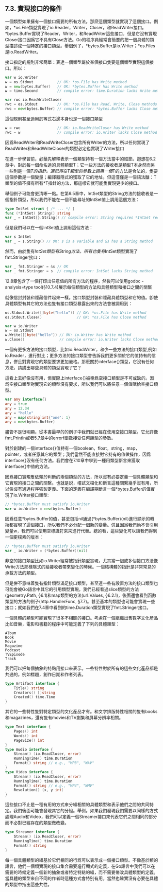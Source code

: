 ## 7.3. 實現接口的條件
一個類型如果擁有一個接口需要的所有方法，那麽這個類型就實現了這個接口。例如，\*os.File類型實現了io.Reader，Writer，Closer，和ReadWriter接口。\*bytes.Buffer實現了Reader，Writer，和ReadWriter這些接口，但是它沒有實現Closer接口因爲它不具有Close方法。Go的程序員經常會簡要的把一個具體的類型描述成一個特定的接口類型。舉個例子，\*bytes.Buffer是io.Writer；\*os.Files是io.ReadWriter。

接口指定的規則非常簡單：表達一個類型屬於某個接口隻要這個類型實現這個接口。所以：

```go
var w io.Writer
w = os.Stdout           // OK: *os.File has Write method
w = new(bytes.Buffer)   // OK: *bytes.Buffer has Write method
w = time.Second         // compile error: time.Duration lacks Write method

var rwc io.ReadWriteCloser
rwc = os.Stdout         // OK: *os.File has Read, Write, Close methods
rwc = new(bytes.Buffer) // compile error: *bytes.Buffer lacks Close method
```

這個規則甚至適用於等式右邊本身也是一個接口類型

```go
w = rwc                 // OK: io.ReadWriteCloser has Write method
rwc = w                 // compile error: io.Writer lacks Close method
```

因爲ReadWriter和ReadWriteCloser包含所有Writer的方法，所以任何實現了ReadWriter和ReadWriteCloser的類型必定也實現了Writer接口

在進一步學習前，必鬚先解釋表示一個類型持有一個方法當中的細節。迴想在6.2章中，對於每一個命名過的具體類型T；它一些方法的接收者是類型T本身然而另一些則是一個*T的指針。還記得在T類型的參數上調用一個*T的方法是合法的，隻要這個參數是一個變量；編譯器隱式的獲取了它的地址。但這僅僅是一個語法醣：T類型的值不擁有所有*T指針的方法，那這樣它就可能隻實現更少的接口。

舉個例子可能會更清晰一點。在第6.5章中，IntSet類型的String方法的接收者是一個指針類型，所以我們不能在一個不能尋址的IntSet值上調用這個方法：

```go
type IntSet struct { /* ... */ }
func (*IntSet) String() string
var _ = IntSet{}.String() // compile error: String requires *IntSet receiver
```

但是我們可以在一個IntSet值上調用這個方法：

```go
var s IntSet
var _ = s.String() // OK: s is a variable and &s has a String method
```

然而，由於隻有*IntSet類型有String方法，所有也隻有*IntSet類型實現了fmt.Stringer接口：

```go
var _ fmt.Stringer = &s // OK
var _ fmt.Stringer = s  // compile error: IntSet lacks String method
```

12.8章包含了一個打印出任意值的所有方法的程序，然後可以使用godoc -analysis=type tool(§10.7.4)展示每個類型的方法和具體類型和接口之間的關繫

就像信封封裝和隱藏信件起來一樣，接口類型封裝和隱藏具體類型和它的值。卽使具體類型有其它的方法也隻有接口類型暴露出來的方法會被調用到：

```go
os.Stdout.Write([]byte("hello")) // OK: *os.File has Write method
os.Stdout.Close()                // OK: *os.File has Close method

var w io.Writer
w = os.Stdout
w.Write([]byte("hello")) // OK: io.Writer has Write method
w.Close()                // compile error: io.Writer lacks Close method
```

一個有更多方法的接口類型，比如io.ReadWriter，和少一些方法的接口類型,例如io.Reader，進行對比；更多方法的接口類型會告訴我們更多關於它的值持有的信息，併且對實現它的類型要求更加嚴格。那麽關於interface{}類型，它沒有任何方法，請講出哪些具體的類型實現了它？

這看上去好像沒有用，但實際上interface{}被稱爲空接口類型是不可或缺的。因爲空接口類型對實現它的類型沒有要求，所以我們可以將任意一個值賦給空接口類型。

```go
var any interface{}
any = true
any = 12.34
any = "hello"
any = map[string]int{"one": 1}
any = new(bytes.Buffer)
```

盡管不是很明顯，從本書最早的的例子中我們就已經在使用空接口類型。它允許像fmt.Println或者5.7章中的errorf函數接受任何類型的參數。

對於創建的一個interface{}值持有一個boolean，float，string，map，pointer，或者任意其它的類型；我們當然不能直接對它持有的值做操作，因爲interface{}沒有任何方法。我們會在7.10章中學到一種用類型斷言來獲取interface{}中值的方法。

因爲接口實現隻依賴於判斷的兩個類型的方法，所以沒有必要定義一個具體類型和它實現的接口之間的關繫。也就是説，嚐試文檔化和斷言這種關繫幾乎沒有用，所以併沒有通過程序強製定義。下面的定義在編譯期斷言一個*bytes.Buffer的值實現了io.Writer接口類型:

```go
// *bytes.Buffer must satisfy io.Writer
var w io.Writer = new(bytes.Buffer)
```

因爲任意*bytes.Buffer的值，甚至包括nil通過(*bytes.Buffer)(nil)進行顯示的轉換都實現了這個接口，所以我們不必分配一個新的變量。併且因爲我們絶不會引用變量w，我們可以使用空標識符來來進行代替。總的看，這些變化可以讓我們得到一個更樸素的版本：

```go
// *bytes.Buffer must satisfy io.Writer
var _ io.Writer = (*bytes.Buffer)(nil)
```

非空的接口類型比如io.Writer經常被指針類型實現，尤其當一個或多個接口方法像Write方法那樣隱式的給接收者帶來變化的時候。一個結構體的指針是非常常見的承載方法的類型。

但是併不意味着隻有指針類型滿足接口類型，甚至連一些有設置方法的接口類型也可能會被Go語言中其它的引用類型實現。我們已經看過slice類型的方法(geometry.Path, §6.1)和map類型的方法(url.Values, §6.2.1)，後面還會看到函數類型的方法的例子(http.HandlerFunc, §7.7)。甚至基本的類型也可能會實現一些接口；就如我們在7.4章中看到的time.Duration類型實現了fmt.Stringer接口。

一個具體的類型可能實現了很多不相關的接口。考慮在一個組織出售數字文化産品比如音樂，電影和書籍的程序中可能定義了下列的具體類型：

```
Album
Book
Movie
Magazine
Podcast
TVEpisode
Track
```

我們可以把每個抽象的特點用接口來表示。一些特性對於所有的這些文化産品都是共通的，例如標題，創作日期和作者列表。

```go
type Artifact interface {
    Title() string
    Creators() []string
    Created() time.Time
}
```
其它的一些特性隻對特定類型的文化産品才有。和文字排版特性相關的隻有books和magazines，還有隻有movies和TV劇集和屏幕分辨率相關。

```go
type Text interface {
    Pages() int
    Words() int
    PageSize() int
}
type Audio interface {
    Stream() (io.ReadCloser, error)
    RunningTime() time.Duration
    Format() string // e.g., "MP3", "WAV"
}
type Video interface {
    Stream() (io.ReadCloser, error)
    RunningTime() time.Duration
    Format() string // e.g., "MP4", "WMV"
    Resolution() (x, y int)
}
```

這些接口不止是一種有用的方式來分組相關的具體類型和表示他們之間的共同特定。我們後面可能會發現其它的分組。舉例，如果我們發現我們需要以同樣的方式處理Audio和Video，我們可以定義一個Streamer接口來代表它們之間相同的部分而不必對已經存在的類型做改變。

```go
type Streamer interface {
    Stream() (io.ReadCloser, error)
    RunningTime() time.Duration
    Format() string
}
```

每一個具體類型的組基於它們相同的行爲可以表示成一個接口類型。不像基於類的語言，他們一個類實現的接口集合需要進行顯式的定義，在Go語言中我們可以在需要的時候定義一個新的抽象或者特定特點的組，而不需要脩改具體類型的定義。當具體的類型來自不同的作者時這種方式會特别有用。當然也確實沒有必要在具體的類型中指出這些共性。
